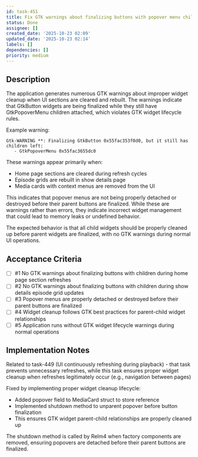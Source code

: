 ```yaml
---
id: task-451
title: Fix GTK warnings about finalizing buttons with popover menu children
status: Done
assignee: []
created_date: '2025-10-23 02:09'
updated_date: '2025-10-23 02:14'
labels: []
dependencies: []
priority: medium
---
```


## Description

<!-- SECTION:DESCRIPTION:BEGIN -->
The application generates numerous GTK warnings about improper widget cleanup when UI sections are cleared and rebuilt. The warnings indicate that GtkButton widgets are being finalized while they still have GtkPopoverMenu children attached, which violates GTK widget lifecycle rules.

Example warning:
```
Gtk-WARNING **: Finalizing GtkButton 0x55fac353f0d0, but it still has children left:
   - GtkPopoverMenu 0x55fac3655dc0
```

These warnings appear primarily when:
- Home page sections are cleared during refresh cycles
- Episode grids are rebuilt in show details page
- Media cards with context menus are removed from the UI

This indicates that popover menus are not being properly detached or destroyed before their parent buttons are finalized. While these are warnings rather than errors, they indicate incorrect widget management that could lead to memory leaks or undefined behavior.

The expected behavior is that all child widgets should be properly cleaned up before parent widgets are finalized, with no GTK warnings during normal UI operations.
<!-- SECTION:DESCRIPTION:END -->

## Acceptance Criteria
<!-- AC:BEGIN -->
- [ ] #1 No GTK warnings about finalizing buttons with children during home page section refreshes
- [ ] #2 No GTK warnings about finalizing buttons with children during show details episode grid updates
- [ ] #3 Popover menus are properly detached or destroyed before their parent buttons are finalized
- [ ] #4 Widget cleanup follows GTK best practices for parent-child widget relationships
- [ ] #5 Application runs without GTK widget lifecycle warnings during normal operations
<!-- AC:END -->

## Implementation Notes

<!-- SECTION:NOTES:BEGIN -->
Related to task-449 (UI continuously refreshing during playback) - that task prevents unnecessary refreshes, while this task ensures proper widget cleanup when refreshes legitimately occur (e.g., navigation between pages)

Fixed by implementing proper widget cleanup lifecycle:
- Added popover field to MediaCard struct to store reference
- Implemented shutdown method to unparent popover before button finalization
- This ensures GTK widget parent-child relationships are properly cleaned up

The shutdown method is called by Relm4 when factory components are removed, ensuring popovers are detached before their parent buttons are finalized.
<!-- SECTION:NOTES:END -->
